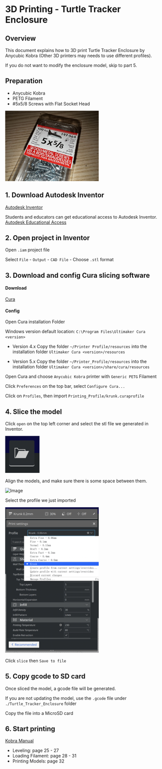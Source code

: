 # 3D Printing - Turtle Tracker Enclosure

## Overview

This document explains how to 3D print Turtle Tracker Enclosure by Anycubic Kobra (Other 3D printers may needs to use different profiles).

If you do not want to modify the enclosure model, skip to part 5.

## Preparation

- Anycubic Kobra
- PETG Filament
- #5x5/8 Screws with Flat Socket Head

<img src="./images/screws.jpg" width="300px" alt="Image">

## 1. Download Autodesk Inventor

[Autodesk Inventor](https://www.autodesk.com/products/inventor/overview)

Students and educators can get educational access to Autodesk Inventor. [Autodesk Educational Access](https://www.autodesk.com/education/edu-software/overview)

## 2. Open project in Inventor

Open `.iam` project file

Select `File` - `Output` - `CAD File` - Choose `.stl` format

## 3. Download and config Cura slicing software

#### Download

[Cura](https://github.com/Ultimaker/Cura/releases)

#### Config

Open Cura installation Folder

Windows version default location: `C:\Program Files\Ultimaker Cura <version>`

- Version 4.x
  Copy the folder `~/Printer Profile/resources` into the installation folder `Ultimaker Cura <version>/resources`

- Version 5.x
  Copy the folder `~/Printer_Profile/resources` into the installation folder `Ultimaker Cura <version>/share/cura/resources`

Open Cura and choose `Anycubic Kobra` printer with `Generic PETG` Filament

Click `Preferences` on the top bar, select `Configure Cura...`

Click on `Profiles`, then import `Printing_Profile/krunk.curaprofile`

## 4. Slice the model

Click `open` on the top left corner and select the stl file we generated in Inventor.

<img src="./images/open_button.png" alt="Image">

Align the models, and make sure there is some space between them.

<img src="./images/models.png" width="500px" alt="Image">

Select the profile we just imported

<img src="./images/profile.png" width="300px" alt="Image">

Click `slice` then `Save to file`

## 5. Copy gcode to SD card

Once sliced the model, a gcode file will be generated.

If you are not updating the model, use the `.gcode` file under `./Turtle_Tracker_Enclosure` folder

Copy the file into a MicroSD card

## 6. Start printing

[Kobra Manual](https://gitlab.cas.mcmaster.ca/re-mote/arduino-motes/-/blob/master/Turtle_Trackers/Docs/3D_Printed_Enclosure/Kobra_Manual/User%20Manual/Anycubic%20Kobra_User%20Manual_20211227_V0.0.1.pdf)

- Leveling: page 25 - 27
- Loading Filament: page 28 - 31
- Printing Models: page 32
